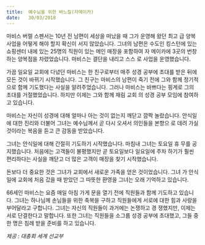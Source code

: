 ```yaml
---
title:  예수님을 위한 바느질(자메이카)
date:   30/03/2018
---
```


마비스 버렐 스펜서는 10년 전 남편이 세상을 떠났을 때 그가 운영해 왔던 최고
급 양복 사업을 어떻게 해야 할지 확신이 서지 않았습니다. 그녀의 남편은 수도인
킹스턴에 있는 쇼핑센터 내에 있는 25명의 직원이 있는 메인 매장을 포함하여 자
메이카에 3곳의 번창하는 양복점을 차렸었습니다. 마비스는 결단을 내리고 스스
로 사업을 운영했습니다.

가끔 일요일 교회에 다녔던 마비스는 한 친구로부터 매주 성경 공부에 초대를
받은 뒤에 모든 것이 바뀌기 시작했습니다. 그 친구는 마비스의 남편이 죽기 전에
그와 함께 정기적으로 함께 기도했다는 사실을 알려주었습니다. 그러나 마비스는
바쁘다는 핑계로 그의 초대를 거절했었습니다. 하지만 이제는 그와 함께 재림 교회
의 성경 공부 모임에 참여하고 있습니다.

마비스는 자신이 성경에 대해 얼마나 아는 것이 없는지 깨닫고 깜짝 놀랐습니다.
안식일에 대한 진리와 더불어 그녀는 예수님께서 곧 다시 오셔서 의인들을 본향으
로 데려 가실 것이라는 복음을 듣고 큰 감동을 받았습니다.

그녀는 안식일에 대해 간절히 기도하기 시작했습니다. 마침내 그녀는 토요일 휴
무를 공지했습니다. 처음에는 고객들이 불평했지만 곧 토요일보다 일요일에 주차
하기가 훨씬 편리하다는 사실을 깨닫고 더 많은 고객이 매장을 찾기 시작했습니다.

돈보다 더 중요한 것은 그녀가 교회에서 새로운 가족을 얻은 것이었습니다. 그녀
가 안식일에 교회에 처음 갔을 때 받았던 그 따뜻한 환영을 그녀는 오래 기억하고
있습니다.

66세인 마비스는 요즘 매일 아침 가게 문을 열기 전에 직원들과 함께 기도하고
있습니다. 그녀는 하나님께 손님들을 위한 축복을 구하고 직원들에게 서로에 대한
힘과 사랑을 부어달라고 구합니다. 그녀는 자신의 직원들이 과거에는 논쟁하고 경
쟁했지만, 이제는 서로 단결한다고 말합니다. 또한 그녀는 직원들을 소그룹 성경
공부에 초대했고, 그들 중 한 명은 침례 받을 준비를 하고 있습니다.

_제공 : 대총회 세계 선교부_